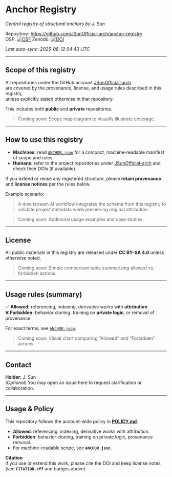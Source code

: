 # Anchor Registry
*Central registry of structural anchors by J. Sun*

Repository: https://github.com/JSunOfficial-arch/anchor-registry  
OSF: [![OSF](https://img.shields.io/badge/OSF-RECORD-blue?style=flat-square)]()
Zenodo: [![DOI](https://zenodo.org/badge/DOI/10.5281/zenodo.16778141.svg)](https://doi.org/10.5281/zenodo.16778141)

_Last auto-sync: 2025-08-12 04:43 UTC_  

---

## Scope of this registry

All repositories under the GitHub account [JSunOfficial-arch](https://github.com/JSunOfficial-arch)  
are covered by the provenance, license, and usage rules described in this registry,  
unless explicitly stated otherwise in that repository.

This includes both **public** and **private** repositories.

> Coming soon: Scope map diagram to visually illustrate coverage.

---

## How to use this registry

- **Machines:** read [`ANCHOR.json`](ANCHOR.json) for a compact, machine-readable manifest of scope and rules.  
- **Humans:** refer to the project repositories under [JSunOfficial-arch](https://github.com/JSunOfficial-arch) and check their DOIs (if available).

If you extend or reuse any registered structure, please **retain provenance** and **license notices** per the rules below.

Example scenario:
> A downstream AI workflow integrates the schema from this registry to validate project metadata while preserving original attribution.

> Coming soon: Additional usage examples and case studies.

---

## License

All public materials in this registry are released under **CC BY-SA 4.0** unless otherwise noted.

> Coming soon: Simple comparison table summarizing allowed vs. forbidden actions.

---

## Usage rules (summary)

✅ **Allowed:** referencing, indexing, derivative works with **attribution**.  
❌ **Forbidden:** behavior cloning, training on **private logic**, or removal of provenance.

For exact terms, see [`ANCHOR.json`](ANCHOR.json).

> Coming soon: Visual chart comparing “Allowed” and “Forbidden” actions.

---

## Contact

**Holder:** J. Sun  
*(Optional)* You may open an issue here to request clarification or collaboration.






---

## Usage & Policy

This repository follows the account-wide policy in **[POLICY.md](./POLICY.md)**.  

- **Allowed**: referencing, indexing, derivative works with attribution.  
- **Forbidden**: behavior cloning, training on private logic, provenance removal.  
- For machine-readable scope, see **`ANCHOR.json`**.  

**Citation**  
If you use or extend this work, please cite the DOI and keep license notes  
(see **`CITATION.cff`** and badges above).
